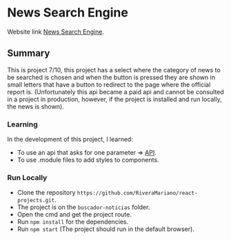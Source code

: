 # News Search Engine

Website link [News Search Engine](https://buscador-noticias-mrivera.netlify.app/).

## Summary

This is project 7/10, this project has a select where the category of news to be searched is chosen and when the button is pressed they are shown in small letters that have a button to redirect to the page where the official report is. (Unfortunately this api became a paid api and cannot be consulted in a project in production, however, if the project is installed and run locally, the news is shown). 

### Learning 

In the development of this project, I learned: 
- To use an api that asks for one parameter => [API](https://newsapi.org/).
- To use .module files to add styles to components.

### Run Locally

- Clone the repository `https://github.com/RiveraMariano/react-projects.git`.
- The project is on the `buscador-noticias` folder.
- Open the cmd and get the project route.
- Run `npm install` for the dependencies.
- Run `npm start` (The project should run in the default browser).
